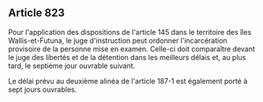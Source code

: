 Article 823
----
Pour l'application des dispositions de l'article 145 dans le territoire des îles
Wallis-et-Futuna, le juge d'instruction peut ordonner l'incarcération provisoire
de la personne mise en examen. Celle-ci doit comparaître devant le juge des
libertés et de la détention dans les meilleurs délais et, au plus tard, le
septième jour ouvrable suivant.

Le délai prévu au deuxième alinéa de l'article 187-1 est également porté à sept
jours ouvrables.
